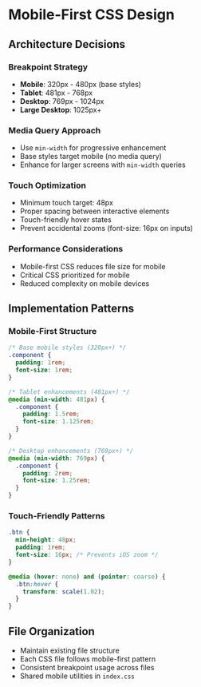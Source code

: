 # Mobile-First CSS Design

## Architecture Decisions

### Breakpoint Strategy
- **Mobile**: 320px - 480px (base styles)
- **Tablet**: 481px - 768px 
- **Desktop**: 769px - 1024px
- **Large Desktop**: 1025px+

### Media Query Approach
- Use `min-width` for progressive enhancement
- Base styles target mobile (no media query)
- Enhance for larger screens with `min-width` queries

### Touch Optimization
- Minimum touch target: 48px
- Proper spacing between interactive elements
- Touch-friendly hover states
- Prevent accidental zooms (font-size: 16px on inputs)

### Performance Considerations
- Mobile-first CSS reduces file size for mobile
- Critical CSS prioritized for mobile
- Reduced complexity on mobile devices

## Implementation Patterns

### Mobile-First Structure
```css
/* Base mobile styles (320px+) */
.component {
  padding: 1rem;
  font-size: 1rem;
}

/* Tablet enhancements (481px+) */
@media (min-width: 481px) {
  .component {
    padding: 1.5rem;
    font-size: 1.125rem;
  }
}

/* Desktop enhancements (769px+) */
@media (min-width: 769px) {
  .component {
    padding: 2rem;
    font-size: 1.25rem;
  }
}
```

### Touch-Friendly Patterns
```css
.btn {
  min-height: 48px;
  padding: 1rem;
  font-size: 16px; /* Prevents iOS zoom */
}

@media (hover: none) and (pointer: coarse) {
  .btn:hover {
    transform: scale(1.02);
  }
}
```

## File Organization
- Maintain existing file structure
- Each CSS file follows mobile-first pattern
- Consistent breakpoint usage across files
- Shared mobile utilities in `index.css`